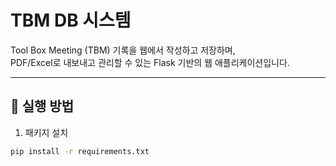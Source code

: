 # TBM DB 시스템

Tool Box Meeting (TBM) 기록을 웹에서 작성하고 저장하며,  
PDF/Excel로 내보내고 관리할 수 있는 Flask 기반의 웹 애플리케이션입니다.

---

## 🚀 실행 방법

1. 패키지 설치
```bash
pip install -r requirements.txt
